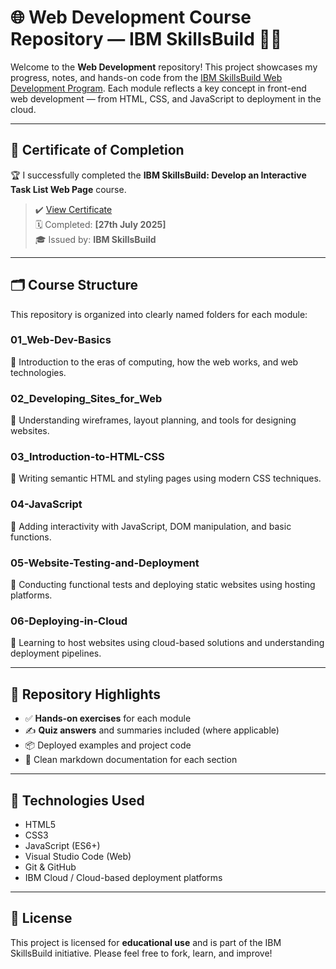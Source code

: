 # 🌐 Web Development Course Repository — IBM SkillsBuild 🧑‍💻

Welcome to the **Web Development** repository! This project showcases my progress, notes, and hands-on code from the [IBM SkillsBuild Web Development Program](https://skillsbuild.org). Each module reflects a key concept in front-end web development — from HTML, CSS, and JavaScript to deployment in the cloud.

---

## 📜 Certificate of Completion

🏆 I successfully completed the **IBM SkillsBuild: Develop an Interactive Task List Web Page** course.

> ✔️ [View Certificate](https://www.credly.com/badges/43b1066b-1d50-40aa-9dc6-85f42070dd69/public_url)   
> 🗓️ Completed: **[27th July 2025]**  
> 🎓 Issued by: **IBM SkillsBuild**  

---

## 🗂️ Course Structure

This repository is organized into clearly named folders for each module:

### 01_Web-Dev-Basics  
🔹 Introduction to the eras of computing, how the web works, and web technologies.

### 02_Developing_Sites_for_Web  
🔹 Understanding wireframes, layout planning, and tools for designing websites.

### 03_Introduction-to-HTML-CSS  
🔹 Writing semantic HTML and styling pages using modern CSS techniques.

### 04-JavaScript  
🔹 Adding interactivity with JavaScript, DOM manipulation, and basic functions.

### 05-Website-Testing-and-Deployment  
🔹 Conducting functional tests and deploying static websites using hosting platforms.

### 06-Deploying-in-Cloud  
🔹 Learning to host websites using cloud-based solutions and understanding deployment pipelines.

---

## 📁 Repository Highlights

- ✅ **Hands-on exercises** for each module
- ✍️ **Quiz answers** and summaries included (where applicable)
- 📦 Deployed examples and project code
- 📄 Clean markdown documentation for each section

---

## 🚀 Technologies Used

- HTML5  
- CSS3  
- JavaScript (ES6+)  
- Visual Studio Code (Web)  
- Git & GitHub  
- IBM Cloud / Cloud-based deployment platforms  

---

## 📌 License

This project is licensed for **educational use** and is part of the IBM SkillsBuild initiative. Please feel free to fork, learn, and improve!

